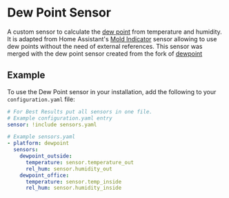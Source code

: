 # Dew Point Sensor

A custom sensor to calculate the
[dew point](https://en.wikipedia.org/wiki/Dew_point) from temperature and
humidity. It is adapted from Home Assistant's
[Mold Indicator](https://www.home-assistant.io/integrations/mold_indicator/)
sensor allowing to use dew points without the need of external references.
This sensor was merged with the dew point sensor created from the fork of
[dewpoint](https://github.com/elwing00/home-assistant-dewpoint)

## Example

To use the Dew Point sensor in your installation, add the following to your
`configuration.yaml` file:

```yaml
# For Best Results put all sensors in one file.
# Example configuration.yaml entry
sensor: !include sensors.yaml

# Example sensors.yaml
- platform: dewpoint
  sensors:
    dewpoint_outside:
      temperature: sensor.temperature_out
      rel_hum: sensor.humidity_out
    dewpoint_office:
      temperature: sensor.temp_inside
      rel_hum: sensor.humidity_inside
```
